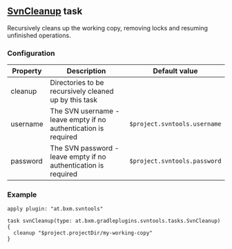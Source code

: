 ## [SvnCleanup](../src/main/groovy/at/bxm/gradleplugins/svntools/tasks/SvnCleanup.groovy) task

Recursively cleans up the working copy, removing locks and resuming unfinished operations.

### Configuration

Property           | Description | Default value
------------------ | ----------- | -------------
cleanup            | Directories to be recursively cleaned up by this task |
username           | The SVN username - leave empty if no authentication is required | `$project.svntools.username`
password           | The SVN password - leave empty if no authentication is required | `$project.svntools.password`

### Example

    apply plugin: "at.bxm.svntools"

    task svnCleanup(type: at.bxm.gradleplugins.svntools.tasks.SvnCleanup) {
      cleanup "$project.projectDir/my-working-copy"
    }
